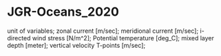 # JGR-Oceans_2020
unit of variables; 
zonal current [m/sec];
meridional current [m/sec];
i-directed wind stress [N/m^2];
Potential temperature [deg_C];
mixed layer depth [meter];
vertical velocity T-points [m/sec];
